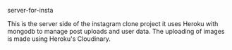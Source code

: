 server-for-insta

This is the server side of the instagram clone project it uses Heroku with mongodb to manage post uploads and user data. The uploading of images is made using Heroku's Cloudinary.

